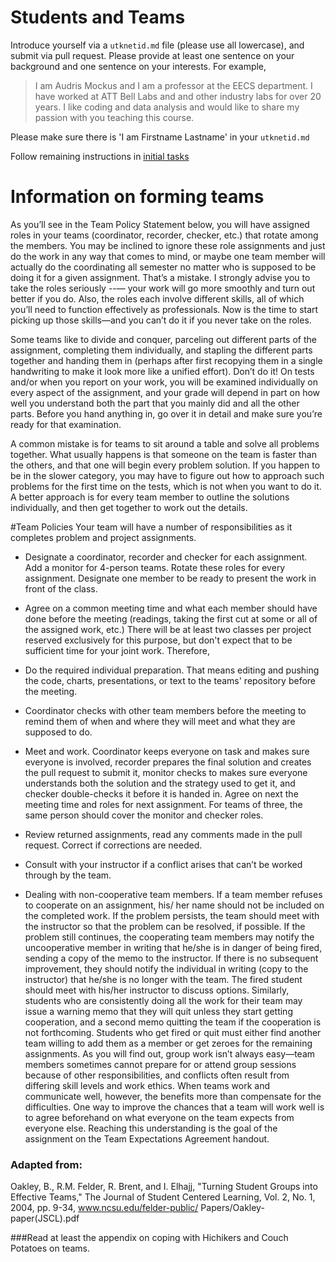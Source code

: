 Students and Teams
========

Introduce yourself via a `utknetid.md` file (please use all lowercase), and submit via pull request.
Please provide at least one sentence on your background and one sentence on your interests. For example,
> I am Audris Mockus and I am a professor at the EECS department. I have worked at ATT Bell Labs and 
> and other industry labs for over 20 years. I like coding and data analysis and would like to share my 
> passion with you teaching this course. 

Please make sure there is 'I am Firstname Lastname' in your `utknetid.md`

Follow remaining instructions in [initial tasks](https://github.com/fdac18/students/blob/master/Preliminary.md)


Information on forming teams
===================================

As you’ll see in the Team Policy Statement below, you
will have assigned roles in your teams (coordinator, recorder, checker, etc.) 
that rotate among the members. You may be inclined to ignore these role
assignments and just do the work in any way that
comes to mind, or maybe one team member will
actually do the coordinating all semester no matter who is supposed
to be doing it for a given
assignment. That’s a mistake. I strongly advise you
to take the roles seriously --— your work will go more
smoothly and turn out better if you do. Also, the
roles each involve different skills, all of which you’ll
need to function effectively as professionals. Now
is the time to start picking up those skills—and you
can’t do it if you never take on the roles.

Some teams like to divide and conquer, parceling
out different parts of the assignment, completing
them individually, and stapling the different parts
together and handing them in (perhaps after first
recopying them in a single handwriting to make it
look more like a unified effort). Don’t do it! On
tests and/or when you report on your work, you
will be examined individually on every aspect of
the assignment, and your grade will depend in part
on how well you understand both the part that you
mainly did and all the other parts. Before you hand
anything in, go over it in detail and make sure
you’re ready for that examination.

A common mistake is for teams to sit around a table
and solve all problems together. What usually happens is that someone on the team is faster than the
others, and that one will begin every problem solution. If you happen to be in the slower category,
you may have to figure out how to approach such
problems for the first time on the tests, which is
not when you want to do it. A better approach is
for every team member to outline the solutions individually, and then get together to work out the
details.


#Team Policies
Your team will have a number of responsibilities as it completes
problem and project assignments. 

* Designate a coordinator, recorder and checker for each
assignment. Add a monitor for 4-person teams.  Rotate these roles
for every assignment. Designate one member to be ready to present
the work in front of the class. 

* Agree on a common meeting time and what each member should have
done before the meeting (readings, taking the first cut at some or
all of the assigned work, etc.)  There will be at least two classes
per project reserved exclusively for this purpose, but don't expect
that to be sufficient time for your joint work. Therefore,

* Do the required individual preparation. That means editing and
pushing the code, charts, presentations, or text to the teams'
repository before the meeting.

* Coordinator checks with other team members before the meeting to
remind them of when and where they will meet and what they are
supposed to do.

* Meet and work. Coordinator keeps everyone on task and makes sure
everyone is involved, recorder prepares the final solution and
creates the pull request to submit it, monitor checks to makes sure
everyone understands both the solution and the strategy used to get
it, and checker double-checks it before it is handed in. Agree on
next the meeting time and roles for next assignment. For teams of
three, the same person should cover the monitor and checker roles.

* Review returned assignments, read any comments made in the pull
 request. Correct if corrections are needed.
 
* Consult with your instructor if a conflict arises that can’t be worked through by the team.

* Dealing with non-cooperative team members. If a team member refuses to cooperate on an assignment, his/
her name should not be included on the completed work. If the problem persists, the team should meet with
the instructor so that the problem can be resolved, if possible. If the problem still continues, the cooperating
team members may notify the uncooperative member in writing that he/she is in danger of being fired,
sending a copy of the memo to the instructor. If there is no subsequent improvement, they should notify the
individual in writing (copy to the instructor) that he/she is no longer with the team. The fired student should
meet with his/her instructor to discuss options. Similarly, students who are consistently doing all the work
for their team may issue a warning memo that they will quit unless they start getting cooperation, and a
second memo quitting the team if the cooperation is not forthcoming. Students who get fired or quit must
either find another team willing to add them as a member or get zeroes for the remaining assignments.
As you will find out, group work isn’t always easy—team members sometimes cannot prepare for or attend
group sessions because of other responsibilities, and conflicts often result from differing skill levels and work
ethics. When teams work and communicate well, however, the benefits more than compensate for the difficulties.
One way to improve the chances that a team will work well is to agree beforehand on what everyone on the team
expects from everyone else. Reaching this understanding is the goal of the assignment on the Team Expectations
Agreement handout.


### Adapted from:
Oakley, B., R.M. Felder, R. Brent, and I. Elhajj, "Turning Student Groups into Effective Teams," The Journal of Student Centered
Learning, Vol. 2, No. 1, 2004, pp. 9-34, www.ncsu.edu/felder-public/
Papers/Oakley-paper(JSCL).pdf

###Read at least the appendix on coping with Hichikers and Couch Potatoes on teams.
